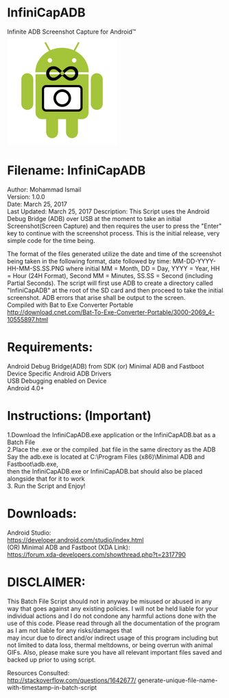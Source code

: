 # InfiniCapADB
Infinite ADB Screenshot Capture for Android™<br />
![alt tag](https://raw.githubusercontent.com/ismailmohammad/InfiniCapADB/master/InfiniCapADB_icon.png)<br />

# Filename: InfiniCapADB
Author: Mohammad Ismail<br />
Version: 1.0.0<br />
Date: March 25, 2017<br />
Last Updated: March 25, 2017 <r>
Description: This Script uses the Android Debug Bridge (ADB) over
USB at the moment to take an initial Screenshot(Screen Capture) and then
requires the user to press the "Enter" key to continue with the screenshot
process. This is the initial release, very simple code for the time being.<br />

The format of the files generated utilize the date and time of the screenshot
being taken in the following format, date followed by time:
MM-DD-YYYY-HH-MM-SS.SS.PNG
where initial MM = Month, DD = Day, YYYY = Year, HH = Hour (24H Format),
Second MM = Minutes, SS.SS = Second (including Partial Seconds).
The script will first use ADB to create a directory called
"InfiniCapADB" at the root of the SD card and then proceed to take the initial
screenshot. ADB errors that arise shall be output to the screen.<br />
Compiled with Bat to Exe Converter Portable<br />
http://download.cnet.com/Bat-To-Exe-Converter-Portable/3000-2069_4-10555897.html<br />

# Requirements:
Android Debug Bridge(ADB) from SDK (or) Minimal ADB and Fastboot<br />
Device Specific Android ADB Drivers<br />
USB Debugging enabled on Device<br />
Android 4.0+<br />

# Instructions: (Important)
1.Download the InfiniCapADB.exe application or the InfiniCapADB.bat as a Batch File<br />
2.Place the .exe or the compiled .bat file in the same directory as the ADB<br />
Say the adb.exe is located at C:\Program Files (x86)\Minimal ADB and Fastboot\adb.exe,<br />
then the InfiniCapADB.exe or InfiniCapADB.bat should also be placed alongside that for it to work<br />
3. Run the Script and Enjoy!<br />

# Downloads:
Android Studio: <br />
https://developer.android.com/studio/index.html<br />
(OR)
Minimal ADB and Fastboot (XDA Link):<br />
https://forum.xda-developers.com/showthread.php?t=2317790

# DISCLAIMER:
This Batch File Script should not in anyway be misused or abused in
any way that goes against any existing policies. I will not be held liable for
your individual actions and I do not condone any harmful actions done with the
use of this code. Please read through all the documentation of the program as
I am not liable for any risks/damages that<br />
may incur due to direct and/or indirect usage of this program including but not
limited to data loss, thermal meltdowns, or being overrun with animal GIFs.
Also, please make sure you have all relevant important files saved and backed
up prior to using script.<br />

Resources Consulted:<br />
http://stackoverflow.com/questions/1642677/
generate-unique-file-name-with-timestamp-in-batch-script
